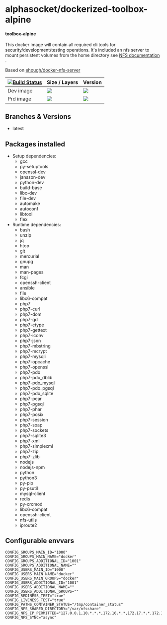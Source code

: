 # alphasocket/dockerized-toolbox-alpine
#### toolbox-alpine
This docker image will contain all required cli tools for security/development/testing operations. 
It's included an nfs server to mount persistent volumes from the home directory see [NFS documentation](http://wiki.linux-nfs.org/wiki/index.php/Nfsv4_configuration) . 
 
Based on [ehough/docker-nfs-server](https://github.com/ehough/docker-nfs-server/tree/master) 


| [![Build Status](https://semaphoreci.com/api/v1/alphasocket/dockerized-toolbox-alpine/branches/latest/badge.svg)](https://semaphoreci.com/alphasocket/dockerized-toolbox-alpine) | Size / Layers | Version |
| ----- | ----- | ----- |
| Dev image | [![](https://images.microbadger.com/badges/image/03192859189254/dockerized-toolbox-alpine:latest.svg)](https://microbadger.com/images/03192859189254/toolbox-alpine:latest ) | [![](https://images.microbadger.com/badges/version/03192859189254/dockerized-toolbox-alpine:latest.svg)](https://microbadger.com/images/03192859189254/toolbox-alpine:latest) |
| Prd image | [![](https://images.microbadger.com/badges/image/alphasocket/toolbox-alpine:latest.svg)](https://microbadger.com/images/alphasocket/toolbox-alpine:latest ) | [![](https://images.microbadger.com/badges/version/alphasocket/toolbox-alpine:latest.svg)](https://microbadger.com/images/alphasocket/toolbox-alpine:latest) |

## Branches & Versions
- latest


## Packages installed
- Setup dependencies:
  + gcc
  + py-setuptools
  + openssl-dev
  + jansson-dev
  + python-dev
  + build-base
  + libc-dev
  + file-dev
  + automake
  + autoconf
  + libtool
  + flex
- Runtime dependencies:
  + bash
  + unzip
  + jq
  + htop
  + git
  + mercurial
  + gnupg
  + man
  + man-pages
  + fcgi
  + openssh-client
  + ansible
  + file
  + libc6-compat
  + php7
  + php7-curl
  + php7-dom
  + php7-gd
  + php7-ctype
  + php7-gettext
  + php7-iconv
  + php7-json
  + php7-mbstring
  + php7-mcrypt
  + php7-mysqli
  + php7-opcache
  + php7-openssl
  + php7-pdo
  + php7-pdo_dblib
  + php7-pdo_mysql
  + php7-pdo_pgsql
  + php7-pdo_sqlite
  + php7-pear
  + php7-pgsql
  + php7-phar
  + php7-posix
  + php7-session
  + php7-soap
  + php7-sockets
  + php7-sqlite3
  + php7-xml
  + php7-simplexml
  + php7-zip
  + php7-zlib
  + nodejs
  + nodejs-npm
  + python
  + python3
  + py-pip
  + py-psutil
  + mysql-client
  + redis
  + py-crcmod
  + libc6-compat
  + openssh-client
  + nfs-utils
  + iproute2


## Configurable envvars
~~~
CONFIG_GROUPS_MAIN_ID="1000"
CONFIG_GROUPS_MAIN_NAME="docker"
CONFIG_GROUPS_ADDITIONAL_ID="1001"
CONFIG_GROUPS_ADDITIONAL_NAME=""
CONFIG_USERS_MAIN_ID="1000"
CONFIG_USERS_MAIN_NAME="docker"
CONFIG_USERS_MAIN_GROUPS="docker"
CONFIG_USERS_ADDITIONAL_ID="1001"
CONFIG_USERS_ADDITIONAL_NAME=""
CONFIG_USERS_ADDITIONAL_GROUPS=""
CONFIG_REDINESS_TEST="true"
CONFIG_LIVENESS_TEST="true"
CONFIG_PATHS_CONTAINER_STATUS="/tmp/container_status"
CONFIG_NFS_SHARED_DIRECTORY="/var/nfsshare"
CONFIG_NFS_IP_PERMITTED="127.0.0.1,10.*.*.*,172.16.*.*,172.17.*.*,172.18.*.*,172.19.*.*,172.20.*.*,172.21.*.*,172.22.*.*,172.23.*.*,172.24.*.*,172.25.*.*,172.26.*.*,172.27.*.*,172.28.*.*,172.29.*.*,172.30.*.*,172.31.*.*,192.168.*.*"
CONFIG_NFS_SYNC="async"
~~~
